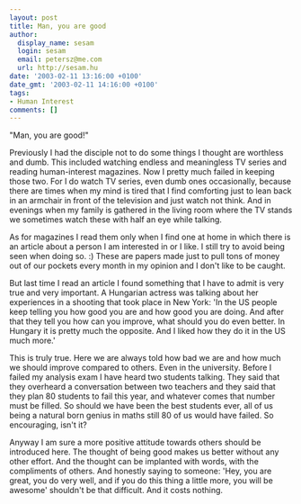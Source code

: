 ```yaml
---
layout: post
title: Man, you are good
author:
  display_name: sesam
  login: sesam
  email: petersz@me.com
  url: http://sesam.hu
date: '2003-02-11 13:16:00 +0100'
date_gmt: '2003-02-11 14:16:00 +0100'
tags:
- Human Interest
comments: []
---
```


"Man, you are good!"

Previously I had the disciple not to do some things I thought are worthless and dumb. This included watching endless and meaningless TV series and reading human-interest magazines. Now I pretty much failed in keeping those two. For I do watch TV series, even dumb ones occasionally, because there are times when my mind is tired that I find comforting just to lean back in an armchair in front of the television and just watch not think. And in evenings when my family is gathered in the living room where the TV stands we sometimes watch these with half an eye while talking.

As for magazines I read them only when I find one at home in which there is an article about a person I am interested in or I like. I still try to avoid being seen when doing so. :) These are papers made just to pull tons of money out of our pockets every month in my opinion and I don't like to be caught.

But last time I read an article I found something that I have to admit is very true and very important. A Hungarian actress was talking about her experiences in a shooting that took place in New York: 'In the US people keep telling you how good you are and how good you are doing. And after that they tell you how can you improve, what should you do even better. In Hungary it is pretty much the opposite. And I liked how they do it in the US much more.'

This is truly true. Here we are always told how bad we are and how much we should improve compared to others. Even in the university. Before I failed my analysis exam I have heard two students talking. They said that they overheard a conversation between two teachers and they said that they plan 80 students to fail this year, and whatever comes that number must be filled. So should we have been the best students ever, all of us being a natural born genius in maths still 80 of us would have failed. So encouraging, isn't it?

Anyway I am sure a more positive attitude towards others should be introduced here. The thought of being good makes us better without any other effort. And the thought can be implanted with words, with the compliments of others. And honestly saying to someone: 'Hey, you are great, you do very well, and if you do this thing a little more, you will be awesome' shouldn't be that difficult. And it costs nothing.
